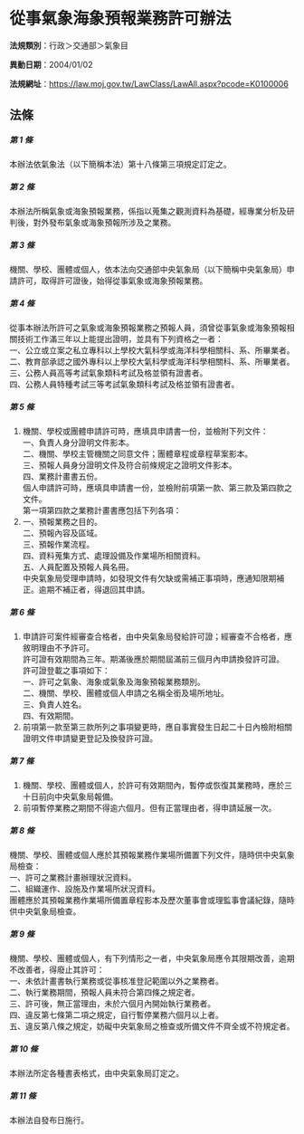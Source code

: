 # 從事氣象海象預報業務許可辦法

**法規類別**：行政＞交通部＞氣象目

**異動日期**：2004/01/02  

**法規網址**：https://law.moj.gov.tw/LawClass/LawAll.aspx?pcode=K0100006





## 法條
##### 第 1 條
本辦法依氣象法（以下簡稱本法）第十八條第三項規定訂定之。

##### 第 2 條
本辦法所稱氣象或海象預報業務，係指以蒐集之觀測資料為基礎，經專業分析及研判後，對外發布氣象或海象預報所涉及之業務。

##### 第 3 條
機關、學校、團體或個人，依本法向交通部中央氣象局（以下簡稱中央氣象局）申請許可，取得許可證後，始得從事氣象或海象預報業務。

##### 第 4 條
從事本辦法所許可之氣象或海象預報業務之預報人員，須曾從事氣象或海象預報相關技術工作滿三年以上能提出證明，並具有下列資格之一者：  
一、公立或立案之私立專科以上學校大氣科學或海洋科學相關科、系、所畢業者。  
二、教育部承認之國外專科以上學校大氣科學或海洋科學相關科、系、所畢業者。  
三、公務人員高等考試氣象類科考試及格並領有證書者。  
四、公務人員特種考試三等考試氣象類科考試及格並領有證書者。  

##### 第 5 條
1. 機關、學校或團體申請許可時，應填具申請書一份，並檢附下列文件：  
一、負責人身分證明文件影本。  
二、機關、學校主管機關之同意文件；團體章程或章程草案影本。  
三、預報人員身分證明文件及符合前條規定之證明文件影本。  
四、業務計畫書五份。  
個人申請許可時，應填具申請書一份，並檢附前項第一款、第三款及第四款之文件。  
第一項第四款之業務計畫書應包括下列各項：
1. 一、預報業務之目的。  
二、預報內容及區域。  
三、預報作業流程。  
四、資料蒐集方式、處理設備及作業場所相關資料。  
五、人員配置及預報人員名冊。  
中央氣象局受理申請時，如發現文件有欠缺或需補正事項時，應通知限期補正。逾期不補正者，得退回其申請。

##### 第 6 條
1. 申請許可案件經審查合格者，由中央氣象局發給許可證；經審查不合格者，應敘明理由不予許可。  
許可證有效期間為三年。期滿後應於期間屆滿前三個月內申請換發許可證。  
許可證登載之事項如下：  
一、許可之氣象、海象或氣象及海象預報業務類別。  
二、機關、學校、團體或個人申請之名稱全銜及場所地址。  
三、負責人姓名。  
四、有效期間。
1. 前項第一款至第三款所列之事項變更時，應自事實發生日起二十日內檢附相關證明文件申請變更登記及換發許可證。

##### 第 7 條
1. 機關、學校、團體或個人，於許可有效期間內，暫停或恢復其業務時，應於三十日前向中央氣象局報備。
1. 前項暫停業務之期間不得逾六個月。但有正當理由者，得申請延展一次。

##### 第 8 條
機關、學校、團體或個人應於其預報業務作業場所備置下列文件，隨時供中央氣象局檢查：  
一、許可之業務計畫辦理狀況資料。  
二、組織運作、設施及作業場所狀況資料。  
團體應於其預報業務作業場所備置章程影本及歷次董事會或理監事會議紀錄，隨時供中央氣象局檢查。  

##### 第 9 條
機關、學校、團體或個人，有下列情形之一者，中央氣象局應令其限期改善，逾期不改善者，得廢止其許可：  
一、未依計畫書執行業務或從事核准登記範圍以外之業務者。  
二、執行業務期間，預報人員未符合第四條之規定者。  
三、許可後，無正當理由，未於六個月內開始執行業務者。  
四、違反第七條第二項之規定，自行暫停業務六個月以上者。  
五、違反第八條之規定，妨礙中央氣象局之檢查或所備文件不齊全或不符規定者。  

##### 第 10 條
本辦法所定各種書表格式，由中央氣象局訂定之。

##### 第 11 條
本辦法自發布日施行。


